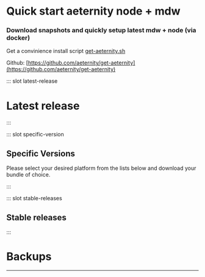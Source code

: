 # Quick start aeternity node + mdw

### Download snapshots and quickly setup latest mdw + node (via docker)

Get a convinience install script [get-aeternity.sh](https://raw.githubusercontent.com/aeternity/get-aeternity/master/get-aeternity.sh)

Github: [https://github.com/aeternity/get-aeternity](https://github.com/aeternity/get-aeternity)

::: slot latest-release

# Latest release

:::

::: slot specific-version

## Specific Versions
Please select your desired platform from the lists below and download your bundle of choice.

:::

::: slot stable-releases

## Stable releases

:::

<Releases />

# Backups
-----------
<Backups />
